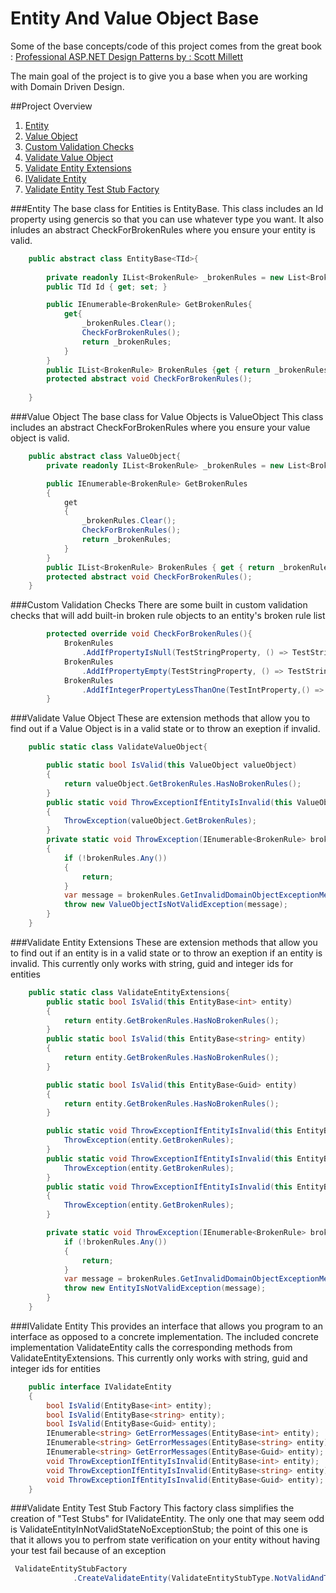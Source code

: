 Entity And Value Object Base
========================

Some of the base concepts/code of this project comes from the great book :  [Professional ASP.NET Design Patterns by : Scott Millett ](http://www.amazon.com/Professional-ASP-NET-Design-Patterns-Millett/dp/0470292784/ref=sr_1_8?ie=UTF8&qid=1398108813&sr=8-8&keywords=c%23+design+patterns)

The main goal of the project is to give you a base when you are working with Domain Driven Design.  

##Project Overview
1. [Entity](#entity)
2. [Value Object](#value-object)
3. [Custom Validation Checks ](#custom-validation-checks)
4. [Validate Value Object](#validate-value-object)
5. [Validate Entity Extensions](#validate-entity-extensions)
6. [IValidate Entity](#ivalidate-entity)
7. [Validate Entity Test Stub Factory](#validate-entity-test-stub-factory)

###Entity
The base class for Entities is EntityBase<TId>.  This class includes an Id property using genercis so that you can use whatever type you want.  It also inludes an abstract CheckForBrokenRules where you ensure your entity is valid.

```c#
    public abstract class EntityBase<TId>{
        
        private readonly IList<BrokenRule> _brokenRules = new List<BrokenRule>();
        public TId Id { get; set; }

        public IEnumerable<BrokenRule> GetBrokenRules{
            get{
                _brokenRules.Clear();
                CheckForBrokenRules();
                return _brokenRules;
            }
        }
        public IList<BrokenRule> BrokenRules {get { return _brokenRules; }} 
        protected abstract void CheckForBrokenRules();
        
    }
```

###Value Object
The base class for Value Objects  is ValueObject  This class includes an abstract CheckForBrokenRules where you ensure your value object is valid.

```c#
    public abstract class ValueObject{
        private readonly IList<BrokenRule> _brokenRules = new List<BrokenRule>();

        public IEnumerable<BrokenRule> GetBrokenRules
        {
            get
            {
                _brokenRules.Clear();
                CheckForBrokenRules();
                return _brokenRules;
            }
        }
        public IList<BrokenRule> BrokenRules { get { return _brokenRules; } }
        protected abstract void CheckForBrokenRules();
    }
```
###Custom Validation Checks
There are some built in custom validation checks that will add built-in broken rule objects to an entity's broken rule list

```c#
        protected override void CheckForBrokenRules(){
            BrokenRules
                .AddIfPropertyIsNull(TestStringProperty, () => TestStringProperty);
            BrokenRules
                .AddIfPropertyEmpty(TestStringProperty, () => TestStringProperty);
            BrokenRules
                .AddIfIntegerPropertyLessThanOne(TestIntProperty,() => TestIntProperty);
        }
```

###Validate Value Object
These are extension methods that allow you to find out if a Value Object is in a valid state or to throw an exeption if invalid. 
```c#
    public static class ValidateValueObject{

        public static bool IsValid(this ValueObject valueObject)
        {
            return valueObject.GetBrokenRules.HasNoBrokenRules();
        }
        public static void ThrowExceptionIfEntityIsInvalid(this ValueObject valueObject)
        {
            ThrowException(valueObject.GetBrokenRules);
        }
        private static void ThrowException(IEnumerable<BrokenRule> brokenRules)
        {
            if (!brokenRules.Any())
            {
                return;
            }
            var message = brokenRules.GetInvalidDomainObjectExceptionMessage();
            throw new ValueObjectIsNotValidException(message);
        }
    }

```


###Validate Entity Extensions
These are extension methods that allow you to find out if an entity is in a valid state or to throw an exeption if an entity is invalid. This currently only works with string, guid and integer ids for entities
```c#
    public static class ValidateEntityExtensions{
        public static bool IsValid(this EntityBase<int> entity)
        {
            return entity.GetBrokenRules.HasNoBrokenRules();
        }
        public static bool IsValid(this EntityBase<string> entity)
        {
            return entity.GetBrokenRules.HasNoBrokenRules();
        }

        public static bool IsValid(this EntityBase<Guid> entity)
        {
            return entity.GetBrokenRules.HasNoBrokenRules();
        }

        public static void ThrowExceptionIfEntityIsInvalid(this EntityBase<int> entity){
            ThrowException(entity.GetBrokenRules);
        }
        public static void ThrowExceptionIfEntityIsInvalid(this EntityBase<string> entity){
            ThrowException(entity.GetBrokenRules);
        }
        public static void ThrowExceptionIfEntityIsInvalid(this EntityBase<Guid> entity)
        {
            ThrowException(entity.GetBrokenRules);
        }

        private static void ThrowException(IEnumerable<BrokenRule> brokenRules){
            if (!brokenRules.Any())
            {
                return;
            }
            var message = brokenRules.GetInvalidDomainObjectExceptionMessage();
            throw new EntityIsNotValidException(message);
        }
    }
```


###IValidate Entity
This provides an interface that allows you program to an interface as opposed to a concrete implementation.  The included concrete implementation ValidateEntity calls the corresponding methods from  ValidateEntityExtensions. This currently only works with string, guid and integer ids for entities
```c#
    public interface IValidateEntity
    {
        bool IsValid(EntityBase<int> entity);
        bool IsValid(EntityBase<string> entity);
        bool IsValid(EntityBase<Guid> entity);
        IEnumerable<string> GetErrorMessages(EntityBase<int> entity);
        IEnumerable<string> GetErrorMessages(EntityBase<string> entity);
        IEnumerable<string> GetErrorMessages(EntityBase<Guid> entity);
        void ThrowExceptionIfEntityIsInvalid(EntityBase<int> entity);
        void ThrowExceptionIfEntityIsInvalid(EntityBase<string> entity);
        void ThrowExceptionIfEntityIsInvalid(EntityBase<Guid> entity);
    }
```

###Validate Entity Test Stub Factory
This factory class simplifies the creation of "Test Stubs" for IValidateEntity. The only one that may seem odd is ValidateEntityInNotValidStateNoExceptionStub; the point of this one is that it allows you to perfrom state verification on your entity without having your test fail because of an exception
```c#
 ValidateEntityStubFactory
              .CreateValidateEntity(ValidateEntityStubType.NotValidAndThrowsException);
```
